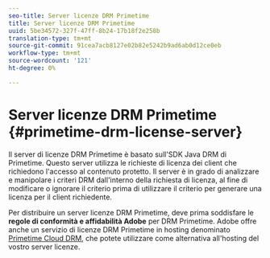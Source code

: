```yaml
---
seo-title: Server licenze DRM Primetime
title: Server licenze DRM Primetime
uuid: 5be34572-327f-47ff-8b24-17b18f2e258b
translation-type: tm+mt
source-git-commit: 91cea7acb8127e02b82e5242b9ad6ab0d12ce0eb
workflow-type: tm+mt
source-wordcount: '121'
ht-degree: 0%

---
```



# Server licenze DRM Primetime {#primetime-drm-license-server}

Il server di licenze DRM Primetime è basato sull&#39;SDK Java DRM di Primetime. Questo server utilizza le richieste di licenza dei client che richiedono l&#39;accesso al contenuto protetto. Il server è in grado di analizzare e manipolare i criteri DRM dall&#39;interno della richiesta di licenza, al fine di modificare o ignorare il criterio prima di utilizzare il criterio per generare una licenza per il client richiedente.

Per distribuire un server licenze DRM Primetime, deve prima soddisfare le **regole di conformità e affidabilità  Adobe** per DRM Primetime.  Adobe offre anche un servizio di licenze DRM Primetime in hosting denominato [Primetime Cloud DRM](../cloud-quick-start/whats-included.md), che potete utilizzare come alternativa all&#39;hosting del vostro server licenze.
